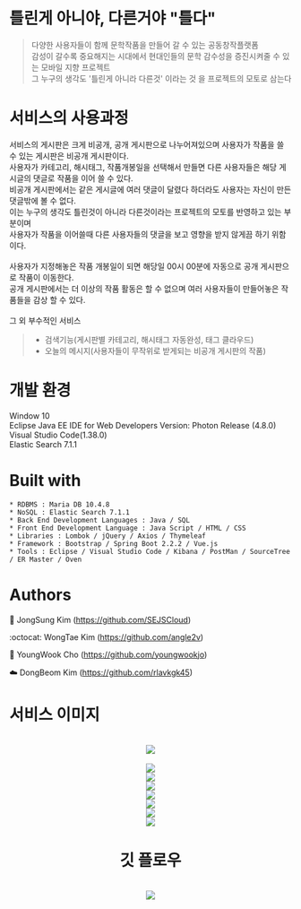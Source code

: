 # 틀린게 아니야, 다른거야 "틀다"<br>
> 다양한 사용자들이 함께 문학작품을 만들어 갈 수 있는 공동창작플랫폼<br>
> 감성이 갈수록 중요해지는 시대에서 현대인들의 문학 감수성을 증진시켜줄 수 있는 모바일 지향 프로젝트<br>
> 그 누구의 생각도 '틀린게 아니라 다른것' 이라는 것 을 프로젝트의 모토로 삼는다

# 서비스의 사용과정<br>

서비스의 게시판은 크게 비공개, 공개 게시판으로 나누어져있으며 사용자가 작품을 쓸 수 있는 게시판은 비공개 게시판이다.<br>
사용자가 카테고리, 해시태그, 작품개봉일을 선택해서 만들면 다른 사용자들은 해당 게시글의 댓글로 작품을 이어 쓸 수 있다.<br>
비공개 게시판에서는 같은 게시글에 여러 댓글이 달렸다 하더라도 사용자는 자신이 만든 댓글밖에 볼 수 없다.<br>
이는 누구의 생각도 틀린것이 아니라 다른것이라는 프로젝트의 모토를 반영하고 있는 부분이며<br> 
사용자가 작품을 이어쓸때 다른 사용자들의 댓글을 보고 영향을 받지 않게끔 하기 위함이다.<br><br>
사용자가 지정해놓은 작품 개봉일이 되면 해당일 00시 00분에 자동으로 공개 게시판으로 작품이 이동한다.<br>
공개 게시판에서는 더 이상의 작품 활동은 할 수 없으며 여러 사용자들이 만들어놓은 작품들을 감상 할 수 있다.<br><br>
그 외 부수적인 서비스
> * 검색기능(게시판별 카테고리, 해시태그 자동완성, 태그 클라우드)<br>
> * 오늘의 메시지(사용자들이 무작위로 받게되는 비공개 게시판의 작품)


# 개발 환경

Window 10<br>
Eclipse Java EE IDE for Web Developers Version: Photon Release (4.8.0)<br>
Visual Studio Code(1.38.0)<br>
Elastic Search 7.1.1<br>

# Built with

```
* RDBMS : Maria DB 10.4.8
* NoSQL : Elastic Search 7.1.1 
* Back End Development Languages : Java / SQL
* Front End Development Language : Java Script / HTML / CSS
* Libraries : Lombok / jQuery / Axios / Thymeleaf
* Framework : Bootstrap / Spring Boot 2.2.2 / Vue.js
* Tools : Eclipse / Visual Studio Code / Kibana / PostMan / SourceTree / ER Master / Oven
```

# Authors
:dog: JongSung Kim (https://github.com/SEJSCloud)

:octocat: WongTae Kim (https://github.com/angle2v)

:sheep: YoungWook Cho (https://github.com/youngwookjo)

:cloud: DongBeom Kim (https://github.com/rlavkgk45)

# 서비스 이미지
<br>
<center><img src="https://user-images.githubusercontent.com/52445900/72497926-37fcdd80-3871-11ea-80fc-c07a5821c4d3.png"></img><center>

<br>
<img src="https://user-images.githubusercontent.com/52445900/72497934-3b906480-3871-11ea-8887-48ab01974083.png"></img>

<br>
<img src="https://user-images.githubusercontent.com/52445900/72497931-39c6a100-3871-11ea-9cee-9fdfb400d806.png"></img>

<br>
<img src="https://user-images.githubusercontent.com/52445900/72497915-329f9300-3871-11ea-92d3-1a046494c12a.png"></img>

<br>
<img src="https://user-images.githubusercontent.com/52445900/72497907-2b788500-3871-11ea-8bae-bbc76b81ecd5.png"></img>
<br>
<img src="https://user-images.githubusercontent.com/52445900/72497919-3501ed00-3871-11ea-8837-4623e8bd86f8.png"></img>

<br>
<img src="https://user-images.githubusercontent.com/52445900/72497936-3d5a2800-3871-11ea-817c-888d487896ac.png"></img>

<br>
<img src="https://user-images.githubusercontent.com/52445900/72497939-3fbc8200-3871-11ea-8fa2-60dd5bd26c13.png"></img>

# 깃 플로우
<br>
<img src="https://user-images.githubusercontent.com/52445900/72500054-e5bebb00-3876-11ea-8d1d-89c49f7e25ec.jpg"></img>

